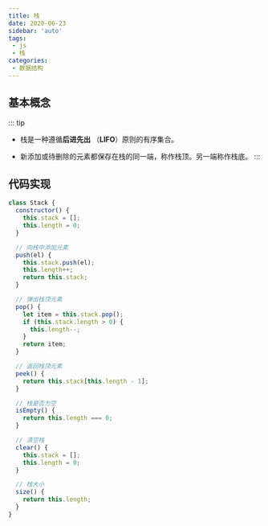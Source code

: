 ```yaml
---
title: 栈
date: 2020-06-23
sidebar: 'auto'
tags:
 - js
 - 栈
categories:
 - 数据结构
---
```


## 基本概念

::: tip
* 栈是一种遵循**后进先出** （**LIFO**）原则的有序集合。

* 新添加或待删除的元素都保存在栈的同一端，称作栈顶。另一端称作栈底。
:::

## 代码实现

```js
class Stack {
  constructor() {
    this.stack = [];
    this.length = 0;
  }

  // 向栈中添加元素
  push(el) {
    this.stack.push(el);
    this.length++;
    return this.stack;
  }

  // 弹出栈顶元素
  pop() {
    let item = this.stack.pop();
    if (this.stack.length > 0) {
      this.length--;
    }
    return item;
  }

  // 返回栈顶元素
  peek() {
    return this.stack[this.length - 1];
  }

  // 栈是否为空
  isEmpty() {
    return this.length === 0;
  }

  // 清空栈
  clear() {
    this.stack = [];
    this.length = 0;
  }

  // 栈大小
  size() {
    return this.length;
  }
}
```

